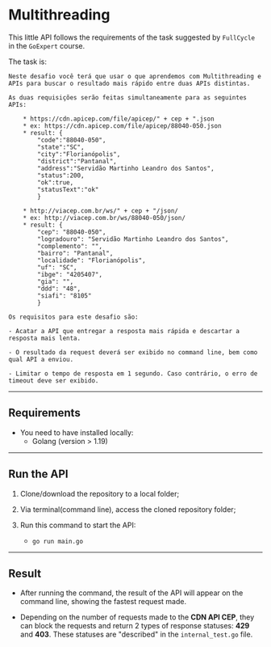 # Multithreading 

This little API follows the requirements of the task suggested by `FullCycle` in the `GoExpert` course.

The task is:

```
Neste desafio você terá que usar o que aprendemos com Multithreading e APIs para buscar o resultado mais rápido entre duas APIs distintas.

As duas requisições serão feitas simultaneamente para as seguintes APIs:

    * https://cdn.apicep.com/file/apicep/" + cep + ".json
 	* ex: https://cdn.apicep.com/file/apicep/88040-050.json
	* result: {
        "code":"88040-050",
        "state":"SC",
        "city":"Florianópolis",
        "district":"Pantanal",
        "address":"Servidão Martinho Leandro dos Santos",
        "status":200,
        "ok":true,
        "statusText":"ok"
        }

    * http://viacep.com.br/ws/" + cep + "/json/
	* ex: http://viacep.com.br/ws/88040-050/json/
	* result: {
        "cep": "88040-050",
        "logradouro": "Servidão Martinho Leandro dos Santos",
        "complemento": "",
        "bairro": "Pantanal",
        "localidade": "Florianópolis",
        "uf": "SC",
        "ibge": "4205407",
        "gia": "",
        "ddd": "48",
        "siafi": "8105"
        }

Os requisitos para este desafio são:

- Acatar a API que entregar a resposta mais rápida e descartar a resposta mais lenta.

- O resultado da request deverá ser exibido no command line, bem como qual API a enviou.

- Limitar o tempo de resposta em 1 segundo. Caso contrário, o erro de timeout deve ser exibido.
```

---

## Requirements
* You need to have installed locally:
  * Golang (version > 1.19)

---

## Run the API

1) Clone/download the repository to a local folder;

2) Via terminal(command line), access the cloned repository folder;

3) Run this command to start the API:
    * ``` go run main.go ```

---

## Result

* After running the command, the result of the API will appear on the command line, showing the fastest request made.

* Depending on the number of requests made to the **CDN API CEP**, they can block the requests and return 2 types of response statuses: **429** and **403**. These statuses are "described" in the `internal_test.go` file.